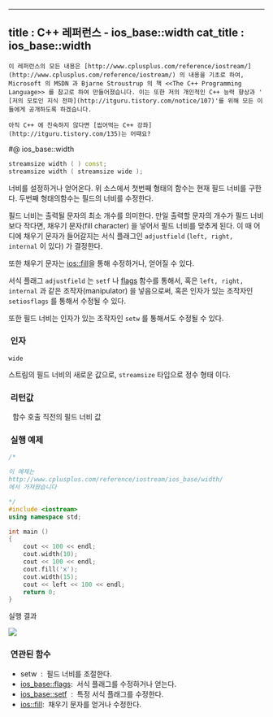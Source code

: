 ----------------
title : C++ 레퍼런스 - ios_base::width
cat_title :  ios_base::width
--------------



```warning
이 레퍼런스의 모든 내용은 [http://www.cplusplus.com/reference/iostream/](http://www.cplusplus.com/reference/iostream/) 의 내용을 기초로 하여, Microsoft 의 MSDN 과 Bjarne Stroustrup 의 책 <<The C++ Programming Language>> 를 참고로 하여 만들어졌습니다. 이는 또한 저의 개인적인 C++ 능력 향상과 ' [저의 모토인 지식 전파](http://itguru.tistory.com/notice/107)'를 위해 모든 이들에게 공개하도록 하겠습니다.
```

```info
아직 C++ 에 친숙하지 않다면 [씹어먹는 C++ 강좌](http://itguru.tistory.com/135)는 어때요?
```

#@ ios_base::width

```cpp
streamsize width ( ) const;
streamsize width ( streamsize wide );
```


너비를 설정하거나 얻어온다.
위 소스에서 첫번째 형태의 함수는 현재 필드 너비를 구한다.
두번째 형태의함수는 필드의 너비를 수정한다.

필드 너비는 출력될 문자의 최소 개수를 의미한다. 만일 출력할 문자의 개수가 필드 너비보다 작다면, 채우기 문자(fill character) 을 넣어서 필드 너비를 맞추게 된다. 이 때 어디에 채우기 문자가 들어갈지는 서식 플래그인 `adjustfield` (`left, right, internal` 이 있다) 가 결정한다.

또한 채우기 문자는 [ios::fill](http://itguru.tistory.com/181)을 통해 수정하거나, 얻어질 수 있다.

서식 플래그 `adjustfield` 는 `setf` 나 [flags](http://itguru.tistory.com/153) 함수를 통해서, 혹은 `left, right, internal` 과 같은 조작자(manipulator) 을 넣음으로써, 혹은 인자가 있는 조작자인 `setiosflags` 를 통해서 수정될 수 있다.

또한 필드 너비는 인자가 있는 조작자인 `setw` 를 통해서도 수정될 수 있다.


###  인자


`wide`

스트림의 필드 너비의 새로운 값으로, `streamsize` 타입으로 정수 형태 이다.



###  리턴값


  함수 호출 직전의 필드 너비 값



###  실행 예제




```cpp
/*

이 예제는
http://www.cplusplus.com/reference/iostream/ios_base/width/
에서 가져왔습니다

*/
#include <iostream>
using namespace std;

int main ()
{
    cout << 100 << endl;
    cout.width(10);
    cout << 100 << endl;
    cout.fill('x');
    cout.width(15);
    cout << left << 100 << endl;
    return 0;
}
```


실행 결과


![](http://img1.daumcdn.net/thumb/R1920x0/?fname=http%3A%2F%2Fcfile23.uf.tistory.com%2Fimage%2F205F6A374E4BF4E1335046)




###  연관된 함수


* setw  :  필드 너비를 조절한다.
*  [ios_base::flags](http://itguru.tistory.com/153):  서식 플래그를 수정하거나 얻는다.
*  [ios_base::setf](http://itguru.tistory.com/155)  :  특정 서식 플래그를 수정한다.
*  [ios::fill](http://itguru.tistory.com/181):  채우기 문자를 얻거나 수정한다.
